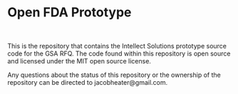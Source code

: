 <h1>Open FDA Prototype</h1>
<br />
<p>
This is the repository that contains the Intellect Solutions prototype source code for the GSA RFQ.
The code found within this repository is open source and licensed under the MIT open source license.
</p>
<p>
Any questions about the status of this repository or the ownership of the repository can be directed to jacobheater@gmail.com.
</p>
